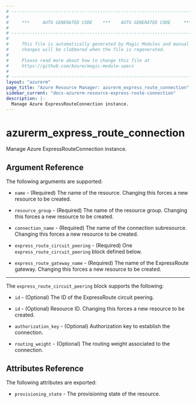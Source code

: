 ```yaml
---
# ----------------------------------------------------------------------------
#
#     ***     AUTO GENERATED CODE    ***    AUTO GENERATED CODE     ***
#
# ----------------------------------------------------------------------------
#
#     This file is automatically generated by Magic Modules and manual
#     changes will be clobbered when the file is regenerated.
#
#     Please read more about how to change this file at
#     https://github.com/Azure/magic-module-specs
#
# ----------------------------------------------------------------------------
layout: "azurerm"
page_title: "Azure Resource Manager: azurerm_express_route_connection"
sidebar_current: "docs-azurerm-resource-express-route-connection"
description: |-
  Manage Azure ExpressRouteConnection instance.
---
```


# azurerm_express_route_connection

Manage Azure ExpressRouteConnection instance.


## Argument Reference

The following arguments are supported:

* `name` - (Required) The name of the resource. Changing this forces a new resource to be created.

* `resource_group` - (Required) The name of the resource group. Changing this forces a new resource to be created.

* `connection_name` - (Required) The name of the connection subresource. Changing this forces a new resource to be created.

* `express_route_circuit_peering` - (Required) One `express_route_circuit_peering` block defined below.

* `express_route_gateway_name` - (Required) The name of the ExpressRoute gateway. Changing this forces a new resource to be created.

---

The `express_route_circuit_peering` block supports the following:

* `id` - (Optional) The ID of the ExpressRoute circuit peering.

* `id` - (Optional) Resource ID. Changing this forces a new resource to be created.

* `authorization_key` - (Optional) Authorization key to establish the connection.

* `routing_weight` - (Optional) The routing weight associated to the connection.

## Attributes Reference

The following attributes are exported:

* `provisioning_state` - The provisioning state of the resource.
